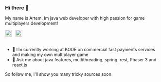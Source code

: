 ### Hi there 👋

My name is Artem. Im java web developer with high passion for game multiplayers development! 

<a href="https://www.linkedin.com/in/tfkfan">
  <img alt="Artem on LinkedIn" width="22px" src="https://cdn.jsdelivr.net/npm/simple-icons@v3/icons/linkedin.svg" /></a> &nbsp;
<a href="https://vk.com/tfkonelove">
  <img alt="Artem's VK" width="22px" src="https://cdn.jsdelivr.net/npm/simple-icons@v3/icons/vk.svg" /></a> &nbsp;
<br/>
<br/>

- 🔭 I’m currently working at KODE on commercial fast payments services and making my own multiplayer game
- 💬 Ask me about java features, multithreading, spring, rest, Phaser 3 and react.js

So follow me, I'll show you many tricky sources soon

